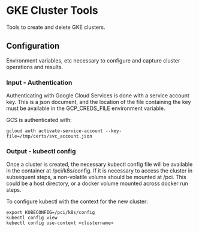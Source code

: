 # GKE Cluster Tools

Tools to create and delete GKE clusters.

## Configuration

Environment variables, etc necessary to configure and capture cluster operations and results.

### Input - Authentication

Authenticating with Google Cloud Services is done with a service account key. This is a json document, and the location of the file containing the key must be available in the GCP_CREDS_FILE environment variable.

GCS is authenticated with:
```
gcloud auth activate-service-account --key-file=/tmp/certs/svc_account.json
```

### Output - kubectl config

Once a cluster is created, the necessary kubectl config file will be available in the container at /pci/k8s/config. If it is necessary to access the cluster in subsequent steps, a non-volatile volume should be mounted at /pci. This could be a host directory, or a docker volume mounted across docker run steps.

To configure kubectl with the context for the new cluster:
```/bin/bash
export KUBECONFIG=/pci/k8s/config
kubectl config view
kebectl config use-context <clustername>
```
